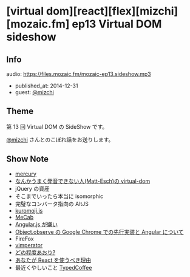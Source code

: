 # [virtual dom][react][flex][mizchi][mozaic.fm] ep13 Virtual DOM sideshow

## Info

audio: https://files.mozaic.fm/mozaic-ep13.sideshow.mp3

- published_at: 2014-12-31
- guest: [@mizchi](https://twitter.com/mizchi)


## Theme

第 13 回 Virtual DOM の SideShow です。

[@mizchi](https://twitter.com/mizchi/) さんとのこぼれ話をお送りします。


## Show Note

- [mercury](https://github.com/Raynos/mercury)
- [なんかうまく発音できない人(Matt-Esch)の virtual-dom](https://github.com/Matt-Esch/virtual-dom)
- jQuery の資産
- そこまでいったら本当に isomorphic
- 完璧なコンバータ指向の AltJS
- [kuromoji.js](https://github.com/takuyaa/kuromoji.js)
- [MeCab](http://mecab.googlecode.com/svn/trunk/mecab/doc/index.html)
- [Angular.js が嫌い](http://mizchi.hatenablog.com/entry/2014/10/06/162103)
- [Object.observe の Google Chrome での先行実装と Angular について](http://mizchi.hatenablog.com/entry/2014/10/07/103316)
- FireFox
- [vimperator](https://addons.mozilla.org/ja/firefox/addon/vimperator/)
- [どの程度あおり?](http://qiita.com/mizchi/items/4d25bc26def1719d52e6)
- [あなたが React を使うべき理由](http://mizchi.hatenablog.com/entry/2014/09/02/201728)
- 最近くやしいこと [TypedCoffee](https://github.com/mizchi/TypedCoffeeScript)
